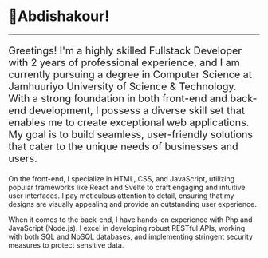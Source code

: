 

# 🚀Abdishakour!
<hr>
<p style="font-size: 20px;">
Greetings! I'm a highly skilled Fullstack Developer with 2 years of professional experience, and I am currently pursuing a degree in Computer Science at Jamhuuriyo University of Science & Technology.
 With a strong foundation in both front-end and back-end development, I possess a diverse skill set that enables me to create exceptional web applications. My goal is to build seamless, user-friendly solutions that cater to the unique needs of businesses and users.

On the front-end, I specialize in HTML, CSS, and JavaScript, utilizing popular frameworks like React and Svelte to craft engaging and intuitive user interfaces. I pay meticulous attention to detail, ensuring that my designs are visually appealing and provide an outstanding user experience.

 When it comes to the back-end, I have hands-on experience with Php and JavaScript (Node.js). I excel in developing robust RESTful APIs, working with both SQL and NoSQL databases, and implementing stringent security measures to protect sensitive data.
</p>

